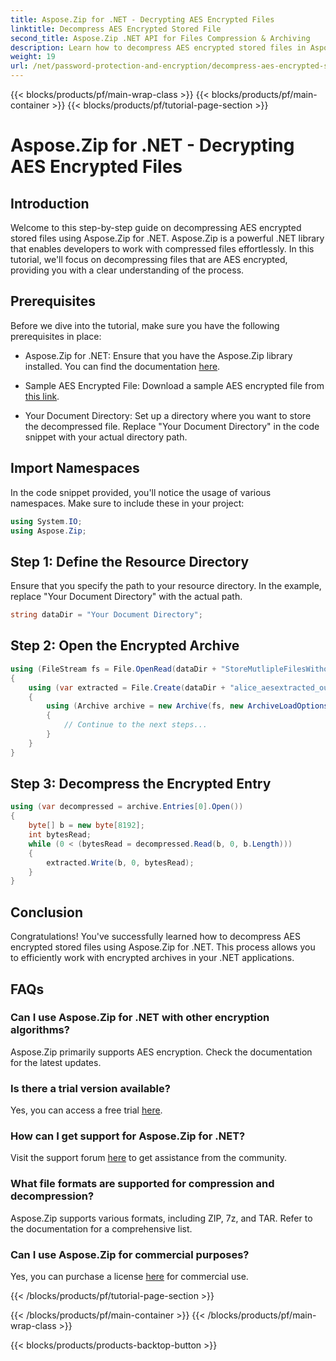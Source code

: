 ```yaml
---
title: Aspose.Zip for .NET - Decrypting AES Encrypted Files
linktitle: Decompress AES Encrypted Stored File
second_title: Aspose.Zip .NET API for Files Compression & Archiving
description: Learn how to decompress AES encrypted stored files in Aspose.Zip for .NET with this comprehensive step-by-step guide. Enhance your .NET development skills today!
weight: 19
url: /net/password-protection-and-encryption/decompress-aes-encrypted-stored-file/
---
```


{{< blocks/products/pf/main-wrap-class >}}
{{< blocks/products/pf/main-container >}}
{{< blocks/products/pf/tutorial-page-section >}}

# Aspose.Zip for .NET - Decrypting AES Encrypted Files


## Introduction

Welcome to this step-by-step guide on decompressing AES encrypted stored files using Aspose.Zip for .NET. Aspose.Zip is a powerful .NET library that enables developers to work with compressed files effortlessly. In this tutorial, we'll focus on decompressing files that are AES encrypted, providing you with a clear understanding of the process.

## Prerequisites

Before we dive into the tutorial, make sure you have the following prerequisites in place:

- Aspose.Zip for .NET: Ensure that you have the Aspose.Zip library installed. You can find the documentation [here](https://reference.aspose.com/zip/net/).

- Sample AES Encrypted File: Download a sample AES encrypted file from [this link](https://releases.aspose.com/zip/net/).

- Your Document Directory: Set up a directory where you want to store the decompressed file. Replace "Your Document Directory" in the code snippet with your actual directory path.

## Import Namespaces

In the code snippet provided, you'll notice the usage of various namespaces. Make sure to include these in your project:

```csharp
using System.IO;
using Aspose.Zip;
```

## Step 1: Define the Resource Directory

Ensure that you specify the path to your resource directory. In the example, replace "Your Document Directory" with the actual path.

```csharp
string dataDir = "Your Document Directory";
```

## Step 2: Open the Encrypted Archive

```csharp
using (FileStream fs = File.OpenRead(dataDir + "StoreMutlipleFilesWithoutCompressionWithPassword_out.zip"))
{
    using (var extracted = File.Create(dataDir + "alice_aesextracted_out.txt"))
    {
        using (Archive archive = new Archive(fs, new ArchiveLoadOptions() { DecryptionPassword = "p@s$" }))
        {
            // Continue to the next steps...
        }
    }
}
```

## Step 3: Decompress the Encrypted Entry

```csharp
using (var decompressed = archive.Entries[0].Open())
{
    byte[] b = new byte[8192];
    int bytesRead;
    while (0 < (bytesRead = decompressed.Read(b, 0, b.Length)))
    {
        extracted.Write(b, 0, bytesRead);
    }
}
```

## Conclusion

Congratulations! You've successfully learned how to decompress AES encrypted stored files using Aspose.Zip for .NET. This process allows you to efficiently work with encrypted archives in your .NET applications.

## FAQs

### Can I use Aspose.Zip for .NET with other encryption algorithms?
Aspose.Zip primarily supports AES encryption. Check the documentation for the latest updates.

### Is there a trial version available?
Yes, you can access a free trial [here](https://releases.aspose.com/).

### How can I get support for Aspose.Zip for .NET?
Visit the support forum [here](https://forum.aspose.com/c/zip/37) to get assistance from the community.

### What file formats are supported for compression and decompression?
Aspose.Zip supports various formats, including ZIP, 7z, and TAR. Refer to the documentation for a comprehensive list.

### Can I use Aspose.Zip for commercial purposes?
Yes, you can purchase a license [here](https://purchase.aspose.com/buy) for commercial use.



{{< /blocks/products/pf/tutorial-page-section >}}

{{< /blocks/products/pf/main-container >}}
{{< /blocks/products/pf/main-wrap-class >}}

{{< blocks/products/products-backtop-button >}}
